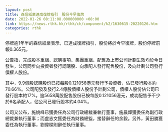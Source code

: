 ```yaml
---
layout: post
title: 森信紙業達成復牌指引　股份今早復牌
date: 2022-01-26 08:11:08.000000000 +08:00
link: https://news.rthk.hk/rthk/ch/component/k2/1630615-20220126.htm
categories: rthk
---
```


停牌逾1年半的森信紙業表示，已達成復牌指引，股份將於今早復牌，股份停牌前報0.365元。

公告指，完成股本重組、認購事項、集團重組、配售及上市公司計劃生效均於今日發生，公司同步向投資者發行認購股、向承配人發行配售股份，及向計劃公司發行債權人股份。

其中，9.9億股認購股份已按每股0.121056港元發行予投資者，佔已發行股本約70.66%。公司配發及發行2.4億股債權人股份予計劃公司，債權人股份佔公司已發行股本約17%。逾5658萬股配售股份已按每股0.121056港元，成功配售予不少於6名承配人，佔公司已發行股本約4.04%。

公司又公布，施姚峰已獲委任為公司行政總裁兼執行董事，施晨燁獲委任為副行政總裁兼執行董事；而盧志文獲委任為財務總監，接替辭任的余毅。另外，黃田勝獲委任為執行董事，劉偉樑則辭任執行董事。

